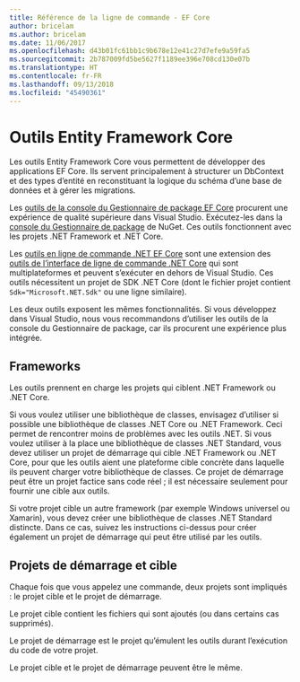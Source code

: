 ```yaml
---
title: Référence de la ligne de commande - EF Core
author: bricelam
ms.author: bricelam
ms.date: 11/06/2017
ms.openlocfilehash: d43b01fc61bb1c9b678e12e41c27d7efe9a59fa5
ms.sourcegitcommit: 2b787009fd5be5627f1189ee396e708cd130e07b
ms.translationtype: HT
ms.contentlocale: fr-FR
ms.lasthandoff: 09/13/2018
ms.locfileid: "45490361"
---
```

<a name="entity-framework-core-tools"></a>Outils Entity Framework Core
===========================
Les outils Entity Framework Core vous permettent de développer des applications EF Core. Ils servent principalement à structurer un DbContext et des types d’entité en reconstituant la logique du schéma d’une base de données et à gérer les migrations.

Les [outils de la console du Gestionnaire de package EF Core][1] procurent une expérience de qualité supérieure dans Visual Studio. Exécutez-les dans la [console du Gestionnaire de package][2] de NuGet. Ces outils fonctionnent avec les projets .NET Framework et .NET Core.

Les [outils en ligne de commande .NET EF Core][3] sont une extension des [outils de l’interface de ligne de commande .NET Core][4] qui sont multiplateformes et peuvent s’exécuter en dehors de Visual Studio. Ces outils nécessitent un projet de SDK .NET Core (dont le fichier projet contient `Sdk="Microsoft.NET.Sdk"` ou une ligne similaire).

Les deux outils exposent les mêmes fonctionnalités. Si vous développez dans Visual Studio, nous vous recommandons d’utiliser les outils de la console du Gestionnaire de package, car ils procurent une expérience plus intégrée.

<a name="frameworks"></a>Frameworks
----------
Les outils prennent en charge les projets qui ciblent .NET Framework ou .NET Core.

Si vous voulez utiliser une bibliothèque de classes, envisagez d’utiliser si possible une bibliothèque de classes .NET Core ou .NET Framework. Ceci permet de rencontrer moins de problèmes avec les outils .NET. Si vous voulez utiliser à la place une bibliothèque de classes .NET Standard, vous devez utiliser un projet de démarrage qui cible .NET Framework ou .NET Core, pour que les outils aient une plateforme cible concrète dans laquelle ils peuvent charger votre bibliothèque de classes. Ce projet de démarrage peut être un projet factice sans code réel ; il est nécessaire seulement pour fournir une cible aux outils.

Si votre projet cible un autre framework (par exemple Windows universel ou Xamarin), vous devez créer une bibliothèque de classes .NET Standard distincte. Dans ce cas, suivez les instructions ci-dessus pour créer également un projet de démarrage qui peut être utilisé par les outils.

<a name="startup-and-target-projects"></a>Projets de démarrage et cible
---------------------------
Chaque fois que vous appelez une commande, deux projets sont impliqués : le projet cible et le projet de démarrage.

Le projet cible contient les fichiers qui sont ajoutés (ou dans certains cas supprimés).

Le projet de démarrage est le projet qu’émulent les outils durant l’exécution du code de votre projet.

Le projet cible et le projet de démarrage peuvent être le même.


  [1]: powershell.md
  [2]: https://docs.microsoft.com/nuget/tools/package-manager-console
  [3]: dotnet.md
  [4]: https://docs.microsoft.com/dotnet/core/tools/
